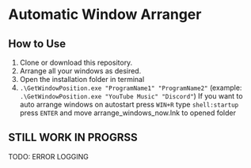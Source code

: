 # Automatic Window Arranger

## How to Use
1. Clone or download this repository.
2. Arrange all your windows as desired.
3. Open the installation folder in terminal
4. `.\GetWindowPosition.exe "ProgramName1" "ProgramName2"` (example: `.\GetWindowPosition.exe "YouTube Music" "Discord"`)
If you want to auto arrange windows on autostart press `WIN+R` type `shell:startup` press `ENTER` and move arrange_windows_now.lnk to opened folder

## STILL WORK IN PROGRSS
TODO: ERROR LOGGING
